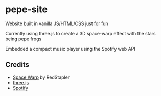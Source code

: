 # pepe-site
Website built in vanilla JS/HTML/CSS just for fun

Currently using three.js to create a 3D space-warp effect with the stars being pepe frogs

Embedded a compact music player using the Spotify web API

## Credits

- [Space Warp](https://redstapler.co/space-warp-background-effect-three-js/) by RedStapler
- [three.js](https://threejs.org/)
- [Spotify](https://developer.spotify.com/documentation/web-api/)
